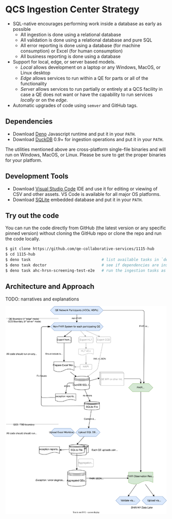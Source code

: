 # QCS Ingestion Center Strategy

- SQL-native encourages performing work inside a database as early as possible
  - All ingestion is done using a relational database
  - All validation is done using a relational database and pure SQL
  - All error reporting is done using a database (for machine consumption) or
    Excel (for human consumption)
  - All business reporting is done using a database
- Support for local, edge, or server based models.
  - _Local_ allows development on a laptop or any Windows, MacOS, or Linux
    desktop
  - _Edge_ allows services to run within a QE for parts or all of the
    functionality
  - _Server_ allows services to run partially or entirely at a QCS facility in
    case a QE does not want or have the capability to run services _locally_ or
    on the _edge_.
- Automatic upgrades of code using `semver` and GitHub tags.

## Dependencies

- Download
  [Deno](https://docs.deno.com/runtime/manual/getting_started/installation)
  Javascript runtime and put it in your `PATH`.
- Download [DuckDB](https://duckdb.org/docs/installation) 0.9+ for ingestion
  operations and put it in your `PATH`.

The utilities mentioned above are cross-platform single-file binaries and will
run on Windows, MacOS, or Linux. Please be sure to get the proper binaries for
your platform.

## Development Tools

- Download [Visual Studio Code](https://code.visualstudio.com/download) IDE and
  use it for editing or viewing of CSV and other assets. VS Code is available
  for all major OS platforms.
- Download [SQLite](https://www.sqlite.org/download.html) embedded database and
  put it in your `PATH`.

## Try out the code

You can run the code directly from GitHub (the latest version or any specific
pinned version) without cloning the GitHub repo or clone the repo and run the
code locally.

```bash
$ git clone https://github.com/qe-collaborative-services/1115-hub
$ cd 1115-hub
$ deno task                               # list available tasks in `deno.jsonc`
$ deno task doctor                        # see if dependencies are installed properly
$ deno task ahc-hrsn-screening-test-e2e   # run the ingestion tasks as end-to-end test
```

## Architecture and Approach

TODO: narratives and explanations

![Architecture](support/docs/architecture.drawio.svg)
